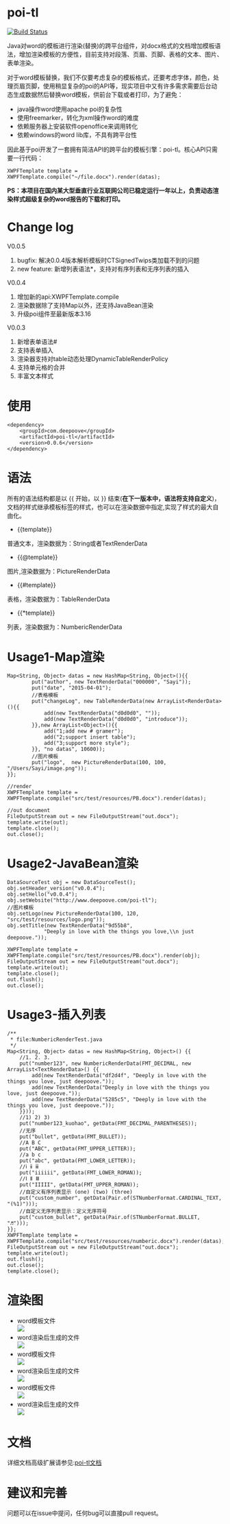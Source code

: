 # poi-tl

[![Build Status](https://travis-ci.org/Sayi/poi-tl.svg?branch=master)](https://travis-ci.org/Sayi/poi-tl)  

Java对word的模板进行渲染(替换)的跨平台组件，对docx格式的文档增加模板语法，增加渲染模板的方便性，目前支持对段落、页眉、页脚、表格的文本、图片、表单渲染。

对于word模板替换，我们不仅要考虑复杂的模板格式，还要考虑字体，颜色，处理页眉页脚，使用稍显复杂的poi的API等，现实项目中又有许多需求需要后台动态生成数据然后替换word模板，供前台下载或者打印，为了避免：
* java操作word使用apache poi的复杂性
* 使用freemarker，转化为xml操作word的难度
* 依赖服务器上安装软件openoffice来调用转化
* 依赖windows的word lib库，不具有跨平台性

因此基于poi开发了一套拥有简洁API的跨平台的模板引擎：poi-tl。核心API只需要一行代码：

	XWPFTemplate template = XWPFTemplate.compile("~/file.docx").render(datas);

**PS：本项目在国内某大型垂直行业互联网公司已稳定运行一年以上，负责动态渲染样式超级复杂的word报告的下载和打印。**


# Change log

V0.0.5 
1. bugfix: 解决0.0.4版本解析模板时CTSignedTwips类加载不到的问题  
2. new feature: 新增列表语法*，支持对有序列表和无序列表的插入 

V0.0.4 
1. 增加新的api:XWPFTemplate.compile  
2. 渲染数据除了支持Map以外，还支持JavaBean渲染 
3. 升级poi组件至最新版本3.16

V0.0.3  
1. 新增表单语法#  
2. 支持表单插入  
2. 渲染器支持对table动态处理DynamicTableRenderPolicy  
3. 支持单元格的合并  
4. 丰富文本样式

# 使用
    <dependency>
        <groupId>com.deepoove</groupId>
        <artifactId>poi-tl</artifactId>
        <version>0.0.6</version>
    </dependency>

# 语法
所有的语法结构都是以 {{ 开始，以 }} 结束(**在下一版本中，语法将支持自定义**)，文档的样式继承模板标签的样式，也可以在渲染数据中指定,实现了样式的最大自由化。

* {{template}}

普通文本，渲染数据为：String或者TextRenderData

* {{@template}}

图片,渲染数据为：PictureRenderData

* {{#template}}

表格，渲染数据为：TableRenderData

* {{*template}}

列表，渲染数据为：NumbericRenderData

# Usage1-Map渲染
    
    Map<String, Object> datas = new HashMap<String, Object>(){{
            put("author", new TextRenderData("000000", "Sayi"));
            put("date", "2015-04-01");
            //表格模板
            put("changeLog", new TableRenderData(new ArrayList<RenderData>(){{
				add(new TextRenderData("d0d0d0", ""));
				add(new TextRenderData("d0d0d0", "introduce"));
			}},new ArrayList<Object>(){{
				add("1;add new # gramer");
				add("2;support insert table");
				add("3;support more style");
			}}, "no datas", 10600));
		    //图片模板
            put("logo",  new PictureRenderData(100, 100, "/Users/Sayi/image.png"));
    }};

    //render
    XWPFTemplate template = XWPFTemplate.compile("src/test/resources/PB.docx").render(datas);

    //out document
    FileOutputStream out = new FileOutputStream("out.docx");
    template.write(out);
    template.close();
    out.close();

# Usage2-JavaBean渲染

	DataSourceTest obj = new DataSourceTest();
	obj.setHeader_version("v0.0.4");
	obj.setHello("v0.0.4");
	obj.setWebsite("http://www.deepoove.com/poi-tl");
	//图片模板
	obj.setLogo(new PictureRenderData(100, 120, "src/test/resources/logo.png"));
	obj.setTitle(new TextRenderData("9d55b8",
				"Deeply in love with the things you love,\\n just deepoove."));
		
	XWPFTemplate template = XWPFTemplate.compile("src/test/resources/PB.docx").render(obj);
	FileOutputStream out = new FileOutputStream("out.docx");
	template.write(out);
	template.close();
	out.flush();
	out.close();

# Usage3-插入列表

	/**
	 * file:NumbericRenderTest.java
	 */
	Map<String, Object> datas = new HashMap<String, Object>() {{
		//1. 2. 3.
		put("number123", new NumbericRenderData(FMT_DECIMAL, new ArrayList<TextRenderData>() {{
			add(new TextRenderData("df2d4f", "Deeply in love with the things you love, just deepoove."));
			add(new TextRenderData("Deeply in love with the things you love, just deepoove."));
			add(new TextRenderData("5285c5", "Deeply in love with the things you love, just deepoove."));
		}}));
		//1) 2) 3)
		put("number123_kuohao", getData(FMT_DECIMAL_PARENTHESES));
		//无序
		put("bullet", getData(FMT_BULLET));
		//A B C
		put("ABC", getData(FMT_UPPER_LETTER));
		//a b c
		put("abc", getData(FMT_LOWER_LETTER));
		//ⅰ ⅱ ⅲ
		put("iiiiii", getData(FMT_LOWER_ROMAN));
		//Ⅰ Ⅱ Ⅲ
		put("IIIII", getData(FMT_UPPER_ROMAN));
		//自定义有序列表显示 (one) (two) (three)
		put("custom_number", getData(Pair.of(STNumberFormat.CARDINAL_TEXT, "(%1)")));
		//自定义无序列表显示：定义无序符号
		put("custom_bullet", getData(Pair.of(STNumberFormat.BULLET, "♬")));
	}};
	XWPFTemplate template = XWPFTemplate.compile("src/test/resources/numberic.docx").render(datas);
	FileOutputStream out = new FileOutputStream("out.docx");
	template.write(out);
	out.flush();
	out.close();
	template.close();

# 渲染图
* word模板文件  
![](dist/temp3.png)
* word渲染后生成的文件  
![](dist/tempv3.png)
* word模板文件  
![](dist/temp4.png)
* word渲染后生成的文件  
![](dist/tempv4.png)
* word模板文件  
![](dist/temp5.png)
* word渲染后生成的文件  
![](dist/tempv5.png)

# 文档
详细文档高级扩展请参见:[poi-tl文档](http://deepoove.com/poi-tl/)

# 建议和完善
问题可以在issue中提问，任何bug可以直接pull request。

